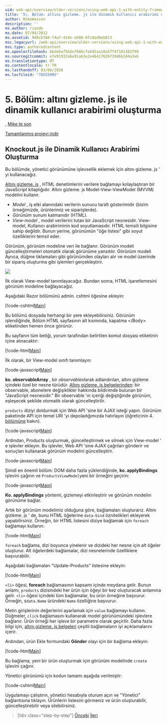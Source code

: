 ```yaml
---
uid: web-api/overview/older-versions/using-web-api-1-with-entity-framework-5/using-web-api-with-entity-framework-part-5
title: '5\. Bölüm: altını gizleme. js ile dinamik kullanıcı arabirimi oluşturma | Microsoft Docs'
author: MikeWasson
description: ''
ms.author: riande
ms.date: 07/04/2012
ms.assetid: 9d9cb3b0-f4a7-434e-a508-9fc0ad0eb813
msc.legacyurl: /web-api/overview/older-versions/using-web-api-1-with-entity-framework-5/using-web-api-with-entity-framework-part-5
msc.type: authoredcontent
ms.openlocfilehash: bbdeba756de7986cfeb92aa10a57f4f101382f99
ms.sourcegitcommit: e7e91932a6e91a63e2e46417626f39d6b244a3ab
ms.translationtype: MT
ms.contentlocale: tr-TR
ms.lasthandoff: 03/06/2020
ms.locfileid: "78555995"
---
```

# <a name="part-5-creating-a-dynamic-ui-with-knockoutjs"></a>5\. Bölüm: altını gizleme. js ile dinamik kullanıcı arabirimi oluşturma

, [Mike te son](https://github.com/MikeWasson)

[Tamamlanmış projeyi indir](https://code.msdn.microsoft.com/ASP-NET-Web-API-with-afa30545)

## <a name="creating-a-dynamic-ui-with-knockoutjs"></a>Knockout.js ile Dinamik Kullanıcı Arabirimi Oluşturma

Bu bölümde, yönetici görünümüne işlevsellik eklemek için altını gizleme. js ' yi kullanacağız.

[Altını gizleme. js](http://knockoutjs.com/) , HTML denetimlerini verilere bağlamayı kolaylaştıran bir JavaScript kitaplığıdır. Altını gizleme. js Model-View-ViewModel (MVVM) modelini kullanır.

- *Model* , iş etki alanındaki verilerin sunucu tarafı gösterimidir (bizim örneğimizde, ürünlerimiz ve siparişlerde).
- *Görünüm* sunum katmanıdır (HTML).
- *View-model* , model verilerini tutan bir JavaScript nesnesidir. View-model, Kullanıcı arabiriminin kod soyutlamasıdır. HTML temsili bilgisine sahip değildir. Bunun yerine, görünümün "öğe listesi" gibi soyut özelliklerini temsil eder.

Görünüm, görünüm modeline veri ile bağlanır. Görünüm modeli güncelleştirmeleri otomatik olarak görünüme yansıtılır. Görünüm modeli Ayrıca, düğme tıklamaları gibi görünümden olayları alır ve model üzerinde bir sipariş oluşturma gibi işlemleri gerçekleştirir.

![](using-web-api-with-entity-framework-part-5/_static/image1.png)

İlk olarak View-model tanımlayacağız. Bundan sonra, HTML işaretlemesini görünüm modeline bağlayacağız.

Aşağıdaki Razor bölümünü admin. cshtml öğesine ekleyin:

[!code-cshtml[Main](using-web-api-with-entity-framework-part-5/samples/sample1.cshtml)]

Bu bölümü dosyada herhangi bir yere ekleyebilirsiniz. Görünüm işlendiğinde, Bölüm HTML sayfasının alt kısmında, kapatma &lt;/Body&gt; etiketinden hemen önce görünür.

Bu sayfanın tüm betiği, yorum tarafından belirtilen komut dosyası etiketinin içine alınacaktır:

[!code-html[Main](using-web-api-with-entity-framework-part-5/samples/sample2.html)]

İlk olarak, bir View-model sınıfı tanımlayın:

[!code-javascript[Main](using-web-api-with-entity-framework-part-5/samples/sample3.js)]

**ko. observableArray** , bir *observable*olarak adlandırılan, altını gizleme içindeki özel bir nesne türüdür. [Altını gizleme. js belgelerinden](http://knockoutjs.com/documentation/observables.html): bir observable, abonelere değişiklikler hakkında bildirimde bulunan bir "JavaScript nesnesidir." Bir observable 'ın içeriği değiştiğinde görünüm, eşleşecek şekilde otomatik olarak güncelleştirilir.

`products` diziyi doldurmak için Web API 'sine bir AJAX isteği yapın. Görünüm paketinde API için temel URI 'yi depoladığımızda hatırlayın (öğreticinin 4. [bölümüne](using-web-api-with-entity-framework-part-4.md) bakın).

[!code-javascript[Main](using-web-api-with-entity-framework-part-5/samples/sample4.js?highlight=5)]

Ardından, Products oluşturmak, güncelleştirmek ve silmek için View-model ' e işlevler ekleyin. Bu işlevler, Web API 'sine AJAX çağrıları gönderir ve sonuçları kullanarak görünüm modelini güncelleştirir.

[!code-javascript[Main](using-web-api-with-entity-framework-part-5/samples/sample5.js?highlight=7)]

Şimdi en önemli bölüm: DOM daha fazla yüklendiğinde, **ko. applyBindings** işlevini çağırın ve `ProductsViewModel`yeni bir örneğini geçirin:

[!code-javascript[Main](using-web-api-with-entity-framework-part-5/samples/sample6.js)]

**Ko. applyBindings** yöntemi, gizlemeyi etkinleştirir ve görünüm modelini görünüme bağlar.

Artık bir görünüm modelimiz olduğuna göre, bağlamaları oluşturarız. Altını gizleme. js ' de, bunu HTML öğelerine `data-bind` öznitelikleri ekleyerek yapabilirsiniz. Örneğin, bir HTML listesini diziye bağlamak için `foreach` bağlamayı kullanın:

[!code-html[Main](using-web-api-with-entity-framework-part-5/samples/sample7.html?highlight=1)]

`foreach` bağlama, dizi boyunca yinelenir ve dizideki her nesne için alt öğeler oluşturur. Alt öğelerdeki bağlamalar, dizi nesnelerinde özelliklere başvurabilir.

Aşağıdaki bağlamaları "Update-Products" listesine ekleyin:

[!code-html[Main](using-web-api-with-entity-framework-part-5/samples/sample8.html)]

`<li>` öğesi, **foreach** bağlamasının kapsamı içinde meydana gelir. Bunun anlamı, `products` dizisindeki her ürün için öğeyi bir kez oluşturacak anlamına gelir. `<li>` öğesi içindeki tüm bağlamalar, bu ürün örneğine başvurur. Örneğin, `$data.Name` üründeki `Name` özelliğine başvurur.

Metin girişlerinin değerlerini ayarlamak için `value` bağlamayı kullanın. Düğmeler, `click` bağlamasını kullanarak model görünümündeki işlevlere bağlanır. Ürün örneği her işleve bir parametre olarak geçirilir. Daha fazla bilgi için, [altını gizleme. js belgeleri](http://knockoutjs.com/documentation/observables.html) çeşitli bağlamaların iyi açıklamalarını içerir.

Ardından, ürün Ekle formundaki **Gönder** olayı için bir bağlama ekleyin:

[!code-html[Main](using-web-api-with-entity-framework-part-5/samples/sample9.html)]

Bu bağlama, yeni bir ürün oluşturmak için görünüm modelinde `create` işlevini çağırır.

Yönetici görünümü için kodun tamamı aşağıda verilmiştir:

[!code-cshtml[Main](using-web-api-with-entity-framework-part-5/samples/sample10.cshtml)]

Uygulamayı çalıştırın, yönetici hesabıyla oturum açın ve "Yönetici" bağlantısına tıklayın. Ürünlerin listesini görmeniz ve ürün oluşturabilir, güncelleştirebilir veya silebilirsiniz.

> [!div class="step-by-step"]
> [Önceki](using-web-api-with-entity-framework-part-4.md)
> [İleri](using-web-api-with-entity-framework-part-6.md)

